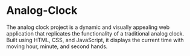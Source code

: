 # Analog-Clock
The analog clock project is a dynamic and visually appealing web application that replicates the functionality of a traditional analog clock. Built using HTML, CSS, and JavaScript, it displays the current time with moving hour, minute, and second hands.
